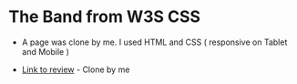# The Band from W3S CSS

- A page was clone by me. I used HTML and CSS ( responsive on Tablet and Mobile )

- [Link to review](https://w3s-theband.netlify.app/) - Clone by me
